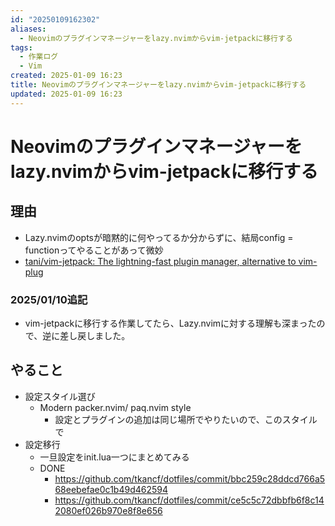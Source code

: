 ```yaml
---
id: "20250109162302"
aliases:
  - Neovimのプラグインマネージャーをlazy.nvimからvim-jetpackに移行する
tags:
  - 作業ログ
  - Vim
created: 2025-01-09 16:23
title: Neovimのプラグインマネージャーをlazy.nvimからvim-jetpackに移行する
updated: 2025-01-09 16:23
---
```


# Neovimのプラグインマネージャーをlazy.nvimからvim-jetpackに移行する

## 理由

- Lazy.nvimのoptsが暗黙的に何やってるか分からずに、結局config = functionってやることがあって微妙
- [tani/vim-jetpack: The lightning-fast plugin manager, alternative to vim-plug](https://github.com/tani/vim-jetpack)

### 2025/01/10追記

- vim-jetpackに移行する作業してたら、Lazy.nvimに対する理解も深まったので、逆に差し戻しました。

## やること

- 設定スタイル選び
    - Modern packer.nvim/ paq.nvim style
        - 設定とプラグインの追加は同じ場所でやりたいので、このスタイルで
- 設定移行
    - 一旦設定をinit.lua一つにまとめてみる
    - DONE
        - https://github.com/tkancf/dotfiles/commit/bbc259c28ddcd766a568eebefae0c1b49d462594
        - https://github.com/tkancf/dotfiles/commit/ce5c5c72dbbfb6f8c142080ef026b970e8f8e656
